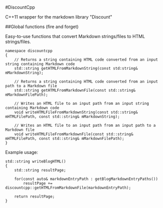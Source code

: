 #DiscountCpp

C++11 wrapper for the markdown library "Discount"

##Global functions (fire and forget)

Easy-to-use functions that convert Markdown strings/files to HTML strings/files.

	namespace discountcpp
	{
		// Returns a string containing HTML code converted from an input string containing Markdown code
		std::string getHTMLFromMarkdownString(const std:string& mMarkdownString);

		// Returns a string containing HTML code converted from an input path to a Markdown file
		std::string getHTMLFromMarkdownFile(const std::string& mMarkdownFilePath);

		// Writes an HTML file to an input path from an input string containing Markdown code
		void writeHTMLFileFromMarkdownString(const std::string& mHTMLFilePath, const std::string& mMarkdownString);
		
		// Writes an HTML file to an input path from an input path to a Markdown file
		void writeHTMLFileFromMarkdownFile(const std::string& mHTMLFilePath, const std::string& mMarkdownFilePath);
	}

Example usage:

	std::string writeBlogHTML()
	{
		std::string resultPage;

		for(const auto& markdownEntryPath : getBlogMarkdownEntryPaths())	
			resultPage += discountcpp::getHTMLFromMarkdownFile(markdownEntryPath);
		
		return resultPage;
	}
